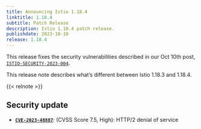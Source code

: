 ```yaml
---
title: Announcing Istio 1.18.4
linktitle: 1.18.4
subtitle: Patch Release
description: Istio 1.18.4 patch release.
publishdate: 2023-10-10
release: 1.18.4
---
```


This release fixes the security vulnerabilities described in our Oct 10th post, [`ISTIO-SECURITY-2023-004`](/news/security/istio-security-2023-004).

This release note describes what’s different between Istio 1.18.3 and 1.18.4.

{{< relnote >}}

## Security update

- __[`CVE-2023-48887`](https://nvd.nist.gov/vuln/detail/CVE-2023-44487)__: (CVSS Score 7.5, High): HTTP/2 denial of service
